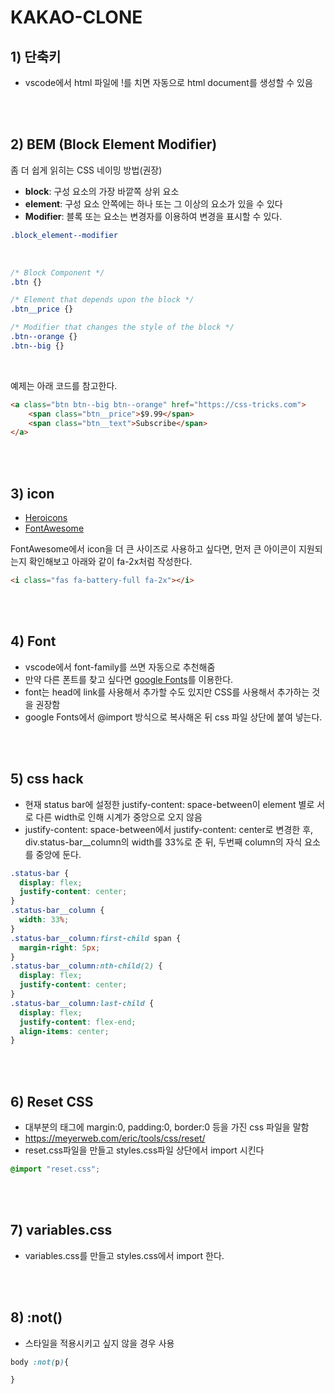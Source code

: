 # KAKAO-CLONE

## 1) 단축키

- vscode에서 html 파일에 !를 치면 자동으로 html document를 생성할 수 있음

<br><br>

## 2) BEM (Block Element Modifier)

좀 더 쉽게 읽히는 CSS 네이밍 방법(권장)

- **block**: 구성 요소의 가장 바깥쪽 상위 요소
- **element**: 구성 요소 안쪽에는 하나 또는 그 이상의 요소가 있을 수 있다
- **Modifier**: 블록 또는 요소는 변경자를 이용하여 변경을 표시할 수 있다.

```CSS
.block_element--modifier
```

<br>

```CSS
/* Block Component */
.btn {}

/* Element that depends upon the block */
.btn__price {}

/* Modifier that changes the style of the block */
.btn--orange {}
.btn--big {}
```

<br>

예제는 아래 코드를 참고한다.

```HTML
<a class="btn btn--big btn--orange" href="https://css-tricks.com">
    <span class="btn__price">$9.99</span>
    <span class="btn__text">Subscribe</span>
</a>
```

<br><br>

## 3) icon

- [Heroicons](https://heroicons.com/)
- [FontAwesome](https://fontawesome.com/)

FontAwesome에서 icon을 더 큰 사이즈로 사용하고 싶다면, 먼저 큰 아이콘이 지원되는지 확인해보고 아래와 같이 fa-2x처럼 작성한다.

```HTML
<i class="fas fa-battery-full fa-2x"></i>
```

<br><br>

## 4) Font

- vscode에서 font-family를 쓰면 자동으로 추천해줌
- 만약 다른 폰트를 찾고 싶다면 [google Fonts](https://fonts.google.com/)를 이용한다.
- font는 head에 link를 사용해서 추가할 수도 있지만 CSS를 사용해서 추가하는 것을 권장함
- google Fonts에서 @import 방식으로 복사해온 뒤 css 파일 상단에 붙여 넣는다.

<br><br>

## 5) css hack

- 현재 status bar에 설정한 justify-content: space-between이 element 별로 서로 다른 width로 인해 시계가 중앙으로 오지 않음
- justify-content: space-between에서 justify-content: center로 변경한 후, div.status-bar\_\_column의 width를 33%로 준 뒤, 두번째 column의 자식 요소를 중앙에 둔다.

```CSS
.status-bar {
  display: flex;
  justify-content: center;
}
.status-bar__column {
  width: 33%;
}
.status-bar__column:first-child span {
  margin-right: 5px;
}
.status-bar__column:nth-child(2) {
  display: flex;
  justify-content: center;
}
.status-bar__column:last-child {
  display: flex;
  justify-content: flex-end;
  align-items: center;
}

```

<br><br>

## 6) Reset CSS

- 대부분의 태그에 margin:0, padding:0, border:0 등을 가진 css 파일을 말함
- https://meyerweb.com/eric/tools/css/reset/
- reset.css파일을 만들고 styles.css파일 상단에서 import 시킨다

```CSS
@import "reset.css";
```

<br><br>

## 7) variables.css

- variables.css를 만들고 styles.css에서 import 한다.

<br><Br>

## 8) :not()

- 스타일을 적용시키고 싶지 않을 경우 사용

```CSS
body :not(p){

}
```
